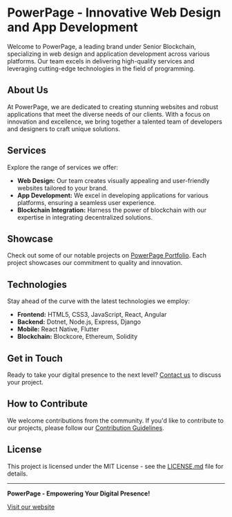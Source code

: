 # PowerPage - Innovative Web Design and App Development

Welcome to PowerPage, a leading brand under Senior Blockchain, specializing in web design and application development across various platforms. Our team excels in delivering high-quality services and leveraging cutting-edge technologies in the field of programming.

## About Us

At PowerPage, we are dedicated to creating stunning websites and robust applications that meet the diverse needs of our clients. With a focus on innovation and excellence, we bring together a talented team of developers and designers to craft unique solutions.

## Services

Explore the range of services we offer:

- **Web Design:** Our team creates visually appealing and user-friendly websites tailored to your brand.
- **App Development:** We excel in developing applications for various platforms, ensuring a seamless user experience.
- **Blockchain Integration:** Harness the power of blockchain with our expertise in integrating decentralized solutions.

## Showcase

Check out some of our notable projects on [PowerPage Portfolio](https://www.powerpage.online/portfolio). Each project showcases our commitment to quality and innovation.

## Technologies

Stay ahead of the curve with the latest technologies we employ:

- **Frontend:** HTML5, CSS3, JavaScript, React, Angular
- **Backend:** Dotnet, Node.js, Express, Django
- **Mobile:** React Native, Flutter
- **Blockchain:** Blockcore, Ethereum, Solidity

## Get in Touch

Ready to take your digital presence to the next level? [Contact us](https://www.powerpage.online/contact) to discuss your project.

## How to Contribute

We welcome contributions from the community. If you'd like to contribute to our projects, please follow our [Contribution Guidelines](CONTRIBUTING.md).

## License

This project is licensed under the MIT License - see the [LICENSE.md](LICENSE.md) file for details.

---

**PowerPage - Empowering Your Digital Presence!**

[Visit our website](https://www.powerpage.online)
